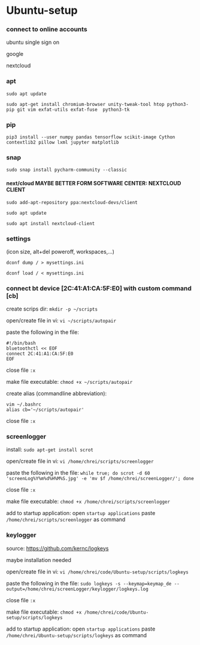 # Ubuntu-setup
### connect to online accounts
ubuntu single sign on

google

nextcloud


### apt
```sudo apt update```

```sudo apt-get install chromium-browser unity-tweak-tool htop python3-pip git vim exfat-utils exfat-fuse  python3-tk```



### pip
```pip3 install --user numpy pandas tensorflow scikit-image Cython contextlib2 pillow lxml jupyter matplotlib```


### snap
```sudo snap install pycharm-community --classic```


#### next/cloud MAYBE BETTER FORM SOFTWARE CENTER: NEXTCLOUD CLIENT
```sudo add-apt-repository ppa:nextcloud-devs/client```

```sudo apt update```

```sudo apt install nextcloud-client```




### settings
(icon size, alt+del poweroff, workspaces,...)

```dconf dump / > mysettings.ini```

```dconf load / < mysettings.ini```

### connect bt device [2C:41:A1:CA:5F:E0] with custom command [cb]
create scrips dir:
```mkdir -p ~/scripts```

open/create file in vi:
```vi ~/scripts/autopair```

paste the following in the file:
```
#!/bin/bash
bluetoothctl << EOF
connect 2C:41:A1:CA:5F:E0
EOF
```

close file
```:x```

make file executable:
```chmod +x ~/scripts/autopair```

create alias (commandline abbreviation):
```
vim ~/.bashrc
alias cb='~/scripts/autopair'
```

close file
```:x```

### screenlogger
install:
```sudo apt-get install scrot```

open/create file in vi:
```vi /home/chrei/scripts/screenlogger```

paste the following in the file:
```while true; do scrot -d 60 'screenLog%Y%m%d%H%M%S.jpg' -e 'mv $f /home/chrei/screenLogger/'; done```

close file
```:x```

make file executable:
```chmod +x /home/chrei/scripts/screenlogger```

add to startup application:
open ```startup applications```
paste ```/home/chrei/scripts/screenlogger``` as command


### keylogger
source: https://github.com/kernc/logkeys

maybe installation needed

open/create file in vi:
```vi /home/chrei/code/Ubuntu-setup/scripts/logkeys```

paste the following in the file:
```sudo logkeys -s --keymap=keymap_de --output=/home/chrei/screenLogger/keylogger/logkeys.log```

close file
```:x```

make file executable:
```chmod +x /home/chrei/code/Ubuntu-setup/scripts/logkeys```

add to startup application:
open ```startup applications```
paste ```/home/chrei/Ubuntu-setup/scripts/logkeys``` as command


